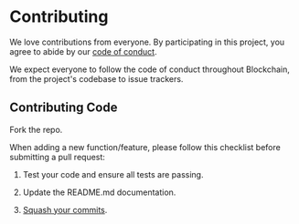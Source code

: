 # Contributing

We love contributions from everyone.
By participating in this project, you agree to abide by our [code of conduct](https://github.com/ThatGuyHughesy/blockchain/blob/master/CODE_OF_CONDUCT.md).

We expect everyone to follow the code of conduct throughout Blockchain, from the project's codebase to issue trackers.

## Contributing Code

Fork the repo.

When adding a new function/feature, please follow this checklist before submitting a pull request:

1) Test your code and ensure all tests are passing.

2) Update the README.md documentation.

3) [Squash your commits](https://git-scm.com/docs/git-rebase#_interactive_mode).